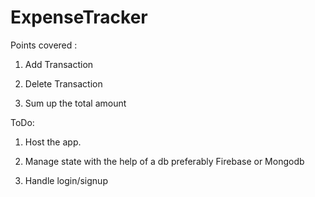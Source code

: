 # ExpenseTracker

Points covered :

1) Add Transaction

2) Delete Transaction

3) Sum up the total amount

ToDo:

1) Host the app.

2) Manage state with the help of a db preferably Firebase or Mongodb

3) Handle login/signup

